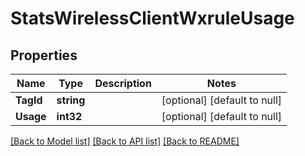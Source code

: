 # StatsWirelessClientWxruleUsage

## Properties
Name | Type | Description | Notes
------------ | ------------- | ------------- | -------------
**TagId** | **string** |  | [optional] [default to null]
**Usage** | **int32** |  | [optional] [default to null]

[[Back to Model list]](../README.md#documentation-for-models) [[Back to API list]](../README.md#documentation-for-api-endpoints) [[Back to README]](../README.md)

